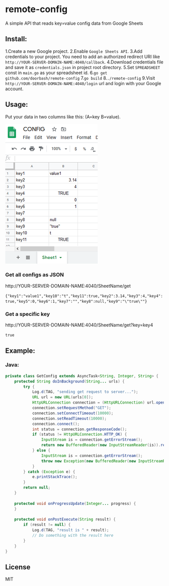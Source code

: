 # remote-config
A simple API that reads key=value config data from Google Sheets

## Install:

1.Create a new Google project. 
2.Enable `Google Sheets API`.
3.Add credentials to your project.
    You need to add an authorized redirect URI like `http://YOUR-SERVER-DOMAIN-NAME:4040/callback`.
4.Download credentials file and save it as `credentials.json` in project root directory.
5.Set `SPREADSHEET` const in `main.go` as your spreadsheet id.
6.`go get github.com/doorbash/remote-config`
7.`go build`
8.`./remote-config`
9.Visit `http://YOUR-SERVER-DOMAIN-NAME:4040/login` url and login with your Google account.

## Usage:

Put your data in two columns like this: (A=key B=value).

<img src="https://github.com/doorbash/remote-config/blob/master/screenshot.png?raw=true" />

### Get all configs as JSON

http://YOUR-SERVER-DOMAIN-NAME:4040/SheetName/get


`{"key1":"value1","key10":"t","key11":true,"key2":3.14,"key3":4,"key4":true,"key5":0,"key6":1,"key7":"","key8":null,"key9":"\"true\""}`

### Get a specific key

http://YOUR-SERVER-DOMAIN-NAME:4040/SheetName/get?key=key4
    
`true`

## Example:

### Java:

```java
private class GetConfig extends AsyncTask<String, Integer, String> {
    protected String doInBackground(String... urls) {
        try {
            Log.d(TAG, "sending get request to server...");
            URL url = new URL(urls[0]);
            HttpURLConnection connection = (HttpURLConnection) url.openConnection();
            connection.setRequestMethod("GET");
            connection.setConnectTimeout(10000);
            connection.setReadTimeout(10000);
            connection.connect();
            int status = connection.getResponseCode();
            if (status != HttpURLConnection.HTTP_OK) {
                InputStream is = connection.getErrorStream();
                return new BufferedReader(new InputStreamReader(is)).readLine();
            } else {
                InputStream is = connection.getErrorStream();
                throw new Exception(new BufferedReader(new InputStreamReader(is)).readLine());
            }
        } catch (Exception e) {
            e.printStackTrace();
        }
        return null;
    }

    protected void onProgressUpdate(Integer... progress) {
    }

    protected void onPostExecute(String result) {
        if (result != null) {
            Log.d(TAG, "result is " + result);
            // Do something with the result here
        }
    }
}
```

## License

MIT